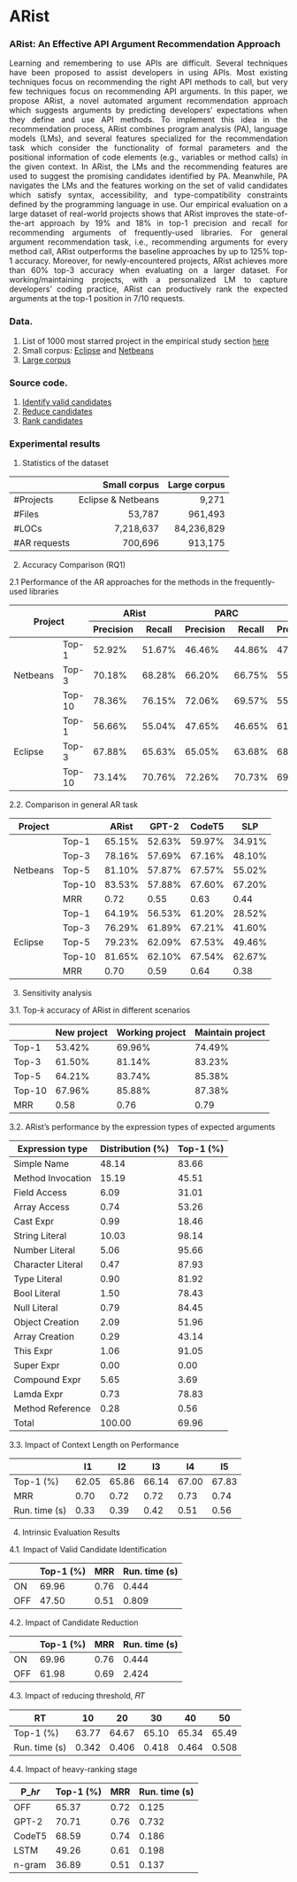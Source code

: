 # ARist
### ARist: An Effective API Argument Recommendation Approach

<p align="justify">
  Learning and remembering to use APIs are difficult. Several techniques have been proposed to assist developers in using APIs. Most existing techniques focus on recommending the right API methods to call, but very few techniques focus on recommending API arguments. In this paper, we propose ARist, a novel automated argument recommendation approach which suggests arguments by predicting developers’ expectations when they define and use API methods. To implement this idea in the recommendation process, ARist combines program analysis (PA), language models (LMs), and several features specialized for the recommendation task which consider the functionality of formal parameters and the positional information of code elements (e.g., variables or method calls) in the given context. In ARist, the LMs and the recommending features are used to suggest the promising candidates identified by PA. Meanwhile, PA navigates the LMs and the features working on the set of valid candidates which satisfy syntax, accessibility, and type-compatibility constraints defined by the programming language in use. Our empirical evaluation on a large dataset of real-world projects shows that ARist improves the state-of-the-art approach by 19% and 18% in top-1 precision and recall for recommending arguments of frequently-used libraries. For general argument recommendation task, i.e., recommending arguments for every method call, ARist outperforms the baseline approaches by up to 125% top-1 accuracy. Moreover, for newly-encountered projects, ARist achieves more than 60% top-3 accuracy when evaluating on a larger dataset. For working/maintaining projects, with a personalized LM to capture developers’ coding practice, ARist can productively rank the expected arguments at the top-1 position in 7/10 requests.
</p>



### Data.
1. List of 1000 most starred project in the empirical study section [here](https://github.com/ttrangnguyen/PEARL/blob/gh-pages/most_starred_repos.txt)
2. Small corpus: [Eclipse](https://www.eclipse.org/downloads/download.php?file=/eclipse/downloads/drops4/R-4.17-202009021800/eclipse-platform-sources-4.17.tar.xz) and [Netbeans](https://github.com/apache/netbeans/tree/54987ffb73ae9e17b23d4a43a23770142f93206b)
3. [Large corpus](https://github.com/ttrangnguyen/PEARL/blob/gh-pages/large_corpus.txt)

### Source code.
1. [Identify valid candidates](https://github.com/ttrangnguyen/PEARL/tree/gh-pages/PEARL-program-analysis)
2. [Reduce candidates](https://github.com/ttrangnguyen/PEARL/tree/gh-pages/PEARL-local-model)
3. [Rank candidates](https://github.com/ttrangnguyen/PEARL/tree/gh-pages/PEARL-global-model)


### Experimental results
1. Statistics of the dataset

|              | Small corpus       | Large corpus |
|--------------|-------------------:|-------------:|
| #Projects    | Eclipse & Netbeans |        9,271 |
| #Files       |             53,787 |      961,493 |
| #LOCs        |          7,218,637 |   84,236,829 |
| #AR requests |            700,696 |      913,175 |

2. Accuracy Comparison (RQ1) 

2.1 Performance of the AR approaches for the methods in the frequently-used libraries


<table class="tg">
<thead>
  <tr>
    <th class="tg-c3ow" colspan="2" rowspan="2">Project</th>
    <th class="tg-c3ow" colspan="2">ARist</th>
    <th class="tg-c3ow" colspan="2">PARC</th>
    <th class="tg-c3ow" colspan="2">GPT-2</th>
    <th class="tg-c3ow" colspan="2">SLP</th>
  </tr>
  <tr>
    <th class="tg-dvpl">Precision</th>
    <th class="tg-dvpl">Recall</th>
    <th class="tg-dvpl">Precision</th>
    <th class="tg-dvpl">Recall</th>
    <th class="tg-dvpl">Precision</th>
    <th class="tg-dvpl">Recall</th>
    <th class="tg-dvpl">Precision</th>
    <th class="tg-dvpl">Recall</th>
  </tr>
</thead>
<tbody>
  <tr>
    <td class="tg-0pky" rowspan="3">Netbeans</td>
    <td class="tg-0pky">Top-1</td>
    <td class="tg-dvpl">52.92%</td>
    <td class="tg-dvpl">51.67%</td>
    <td class="tg-dvpl">46.46%</td>
    <td class="tg-dvpl">44.86%</td>
    <td class="tg-dvpl">47.72%</td>
    <td class="tg-dvpl">46.63%</td>
    <td class="tg-dvpl">36.04%</td>
    <td class="tg-dvpl">36.04%</td>
  </tr>
  <tr>
    <td class="tg-0pky">Top-3</td>
    <td class="tg-dvpl">70.18%</td>
    <td class="tg-dvpl">68.28%</td>
    <td class="tg-dvpl">66.20%</td>
    <td class="tg-dvpl">66.75%</td>
    <td class="tg-dvpl">55.15%</td>
    <td class="tg-dvpl">53.90%</td>
    <td class="tg-dvpl">49.52%</td>
    <td class="tg-dvpl">49.52%</td>
  </tr>
  <tr>
    <td class="tg-0pky">Top-10</td>
    <td class="tg-dvpl">78.36%</td>
    <td class="tg-dvpl">76.15%</td>
    <td class="tg-dvpl">72.06%</td>
    <td class="tg-dvpl">69.57%</td>
    <td class="tg-dvpl">55.94%</td>
    <td class="tg-dvpl">54.67%</td>
    <td class="tg-dvpl">64.52%</td>
    <td class="tg-dvpl">64.52%</td>
  </tr>
  <tr>
    <td class="tg-0pky" rowspan="3">Eclipse</td>
    <td class="tg-0pky">Top-1</td>
    <td class="tg-dvpl">56.66%</td>
    <td class="tg-dvpl">55.04%</td>
    <td class="tg-dvpl">47.65%</td>
    <td class="tg-dvpl">46.65%</td>
    <td class="tg-dvpl">61.37%</td>
    <td class="tg-dvpl">58.87%</td>
    <td class="tg-dvpl">26.24%</td>
    <td class="tg-dvpl">26.24%</td>
  </tr>
  <tr>
    <td class="tg-0pky">Top-3</td>
    <td class="tg-dvpl">67.88%</td>
    <td class="tg-dvpl">65.63%</td>
    <td class="tg-dvpl">65.05%</td>
    <td class="tg-dvpl">63.68%</td>
    <td class="tg-dvpl">68.85%</td>
    <td class="tg-dvpl">66.03%</td>
    <td class="tg-dvpl">37.00%</td>
    <td class="tg-dvpl">37.00%</td>
  </tr>
  <tr>
    <td class="tg-0pky">Top-10</td>
    <td class="tg-dvpl">73.14%</td>
    <td class="tg-dvpl">70.76%</td>
    <td class="tg-dvpl">72.26%</td>
    <td class="tg-dvpl">70.73%</td>
    <td class="tg-dvpl">69.75%</td>
    <td class="tg-dvpl">66.85%</td>
    <td class="tg-dvpl">54.39%</td>
    <td class="tg-dvpl">54.39%</td>
  </tr>
</tbody>
</table>


2.2. Comparison in general AR task

<table>
<thead>
  <tr>
    <th>Project</th>
    <th></th>
    <th>ARist</th>
    <th>GPT-2</th>
    <th>CodeT5</th>
    <th>SLP</th>
  </tr>
</thead>
<tbody>
  <tr>
    <td rowspan="5">Netbeans</td>
    <td>Top-1</td>
    <td>65.15%</td>
    <td>52.63%</td>
    <td>59.97%</td>
    <td>34.91%</td>
  </tr>
  <tr>
    <td>Top-3</td>
    <td>78.16%</td>
    <td>57.69%</td>
    <td>67.16%</td>
    <td>48.10%</td>
  </tr>
  <tr>
    <td>Top-5</td>
    <td>81.10%</td>
    <td>57.87%</td>
    <td>67.57%</td>
    <td>55.02%</td>
  </tr>
  <tr>
    <td>Top-10</td>
    <td>83.53%</td>
    <td>57.88%</td>
    <td>67.60%</td>
    <td>67.20%</td>
  </tr>
  <tr>
    <td>MRR</td>
    <td>0.72</td>
    <td>0.55</td>
    <td>0.63</td>
    <td>0.44</td>
  </tr>
  <tr>
    <td rowspan="5">Eclipse</td>
    <td>Top-1</td>
    <td>64.19%</td>
    <td>56.53%</td>
    <td>61.20%</td>
    <td>28.52%</td>
  </tr>
  <tr>
    <td>Top-3</td>
    <td>76.29%</td>
    <td>61.89%</td>
    <td>67.21%</td>
    <td>41.60%</td>
  </tr>
  <tr>
    <td>Top-5</td>
    <td>79.23%</td>
    <td>62.09%</td>
    <td>67.53%</td>
    <td>49.46%</td>
  </tr>
  <tr>
    <td>Top-10</td>
    <td>81.65%</td>
    <td>62.10%</td>
    <td>67.54%</td>
    <td>62.67%</td>
  </tr>
  <tr>
    <td>MRR</td>
    <td>0.70</td>
    <td>0.59</td>
    <td>0.64</td>
    <td>0.38</td>
  </tr>
</tbody>
</table>

3. Sensitivity analysis

3.1. Top-𝑘 accuracy of ARist in different scenarios

<table>
<thead>
  <tr>
    <th></th>
    <th>New project</th>
    <th>Working project</th>
    <th>Maintain project</th>
  </tr>
</thead>
<tbody>
  <tr>
    <td>Top-1</td>
    <td>53.42%</td>
    <td>69.96%</td>
    <td>74.49%</td>
  </tr>
  <tr>
    <td>Top-3</td>
    <td>61.50%</td>
    <td>81.14%</td>
    <td>83.23%</td>
  </tr>
  <tr>
    <td>Top-5</td>
    <td>64.21%</td>
    <td>83.74%</td>
    <td>85.38%</td>
  </tr>
  <tr>
    <td>Top-10</td>
    <td>67.96%</td>
    <td>85.88%</td>
    <td>87.38%</td>
  </tr>
  <tr>
    <td>MRR</td>
    <td>0.58</td>
    <td>0.76</td>
    <td>0.79</td>
  </tr>
</tbody>
</table>

3.2. ARist’s performance by the expression types of expected arguments

<table>
<thead>
  <tr>
    <th>Expression type</th>
    <th>Distribution (%)</th>
    <th>Top-1 (%)</th>
  </tr>
</thead>
<tbody>
  <tr>
    <td>Simple Name</td>
    <td>48.14</td>
    <td>83.66</td>
  </tr>
  <tr>
    <td>Method Invocation</td>
    <td>15.19</td>
    <td>45.51</td>
  </tr>
  <tr>
    <td>Field Access</td>
    <td>6.09</td>
    <td>31.01</td>
  </tr>
  <tr>
    <td>Array Access</td>
    <td>0.74</td>
    <td>53.26</td>
  </tr>
  <tr>
    <td>Cast Expr</td>
    <td>0.99</td>
    <td>18.46</td>
  </tr>
  <tr>
    <td>String Literal</td>
    <td>10.03</td>
    <td>98.14</td>
  </tr>
  <tr>
    <td>Number Literal</td>
    <td>5.06</td>
    <td>95.66</td>
  </tr>
  <tr>
    <td>Character Literal</td>
    <td>0.47</td>
    <td>87.93</td>
  </tr>
  <tr>
    <td>Type Literal</td>
    <td>0.90</td>
    <td>81.92</td>
  </tr>
  <tr>
    <td>Bool Literal</td>
    <td>1.50</td>
    <td>78.43</td>
  </tr>
  <tr>
    <td>Null Literal</td>
    <td>0.79</td>
    <td>84.45</td>
  </tr>
  <tr>
    <td>Object Creation</td>
    <td>2.09</td>
    <td>51.96</td>
  </tr>
  <tr>
    <td>Array Creation</td>
    <td>0.29</td>
    <td>43.14</td>
  </tr>
  <tr>
    <td>This Expr</td>
    <td>1.06</td>
    <td>91.05</td>
  </tr>
  <tr>
    <td>Super Expr</td>
    <td>0.00</td>
    <td>0.00</td>
  </tr>
  <tr>
    <td>Compound Expr</td>
    <td>5.65</td>
    <td>3.69</td>
  </tr>
  <tr>
    <td>Lamda Expr</td>
    <td>0.73</td>
    <td>78.83</td>
  </tr>
  <tr>
    <td>Method Reference</td>
    <td>0.28</td>
    <td>0.56</td>
  </tr>
  <tr>
    <td>Total</td>
    <td>100.00</td>
    <td>69.96</td>
  </tr>
</tbody>
</table>


3.3.  Impact of Context Length on Performance

<table>
<thead>
  <tr>
    <th></th>
    <th>l1</th>
    <th>l2</th>
    <th>l3</th>
    <th>l4</th>
    <th>l5</th>
  </tr>
</thead>
<tbody>
  <tr>
    <td>Top-1 (%)</td>
    <td>62.05</td>
    <td>65.86</td>
    <td>66.14</td>
    <td>67.00</td>
    <td>67.83</td>
  </tr>
  <tr>
    <td>MRR</td>
    <td>0.70</td>
    <td>0.72</td>
    <td>0.72</td>
    <td>0.73</td>
    <td>0.74</td>
  </tr>
  <tr>
    <td>Run. time (s)</td>
    <td>0.33</td>
    <td>0.39</td>
    <td>0.42</td>
    <td>0.51</td>
    <td>0.56</td>
  </tr>
</tbody>
</table>


4. Intrinsic Evaluation Results
 
4.1. Impact of Valid Candidate Identification


<table>
<thead>
  <tr>
    <th></th>
    <th>Top-1 (%)</th>
    <th>MRR</th>
    <th>Run. time (s)</th>
  </tr>
</thead>
<tbody>
  <tr>
    <td>ON</td>
    <td>69.96</td>
    <td>0.76</td>
    <td>0.444</td>
  </tr>
  <tr>
    <td>OFF</td>
    <td>47.50</td>
    <td>0.51</td>
    <td>0.809</td>
  </tr>
</tbody>
</table>

4.2. Impact of Candidate Reduction
<table>
<thead>
  <tr>
    <th></th>
    <th>Top-1 (%)</th>
    <th>MRR</th>
    <th>Run. time (s)</th>
  </tr>
</thead>
<tbody>
  <tr>
    <td>ON</td>
    <td>69.96</td>
    <td>0.76</td>
    <td>0.444</td>
  </tr>
  <tr>
    <td>OFF</td>
    <td>61.98</td>
    <td>0.69</td>
    <td>2.424</td>
  </tr>
</tbody>
</table>

4.3. Impact of reducing threshold, 𝑅𝑇

<table>
<thead>
  <tr>
    <th>RT</th>
    <th>10</th>
    <th>20</th>
    <th>30</th>
    <th>40</th>
    <th>50</th>
  </tr>
</thead>
<tbody>
  <tr>
    <td>Top-1 (%)</td>
    <td>63.77</td>
    <td>64.67</td>
    <td>65.10</td>
    <td>65.34</td>
    <td>65.49</td>
  </tr>
  <tr>
    <td>Run. time (s)</td>
    <td>0.342</td>
    <td>0.406</td>
    <td>0.418</td>
    <td>0.464</td>
    <td>0.508</td>
  </tr>
</tbody>
</table>

4.4. Impact of heavy-ranking stage

<table>
<thead>
  <tr>
    <th>P_ℎ𝑟</th>
    <th>Top-1 (%)</th>
    <th>MRR</th>
    <th>Run. time (s)</th>
  </tr>
</thead>
<tbody>
  <tr>
    <td>OFF</td>
    <td>65.37</td>
    <td>0.72</td>
    <td>0.125</td>
  </tr>
  <tr>
    <td>GPT-2</td>
    <td>70.71</td>
    <td>0.76</td>
    <td>0.732</td>
  </tr>
  <tr>
    <td>CodeT5</td>
    <td>68.59</td>
    <td>0.74</td>
    <td>0.186</td>
  </tr>
  <tr>
    <td>LSTM</td>
    <td>49.26</td>
    <td>0.61</td>
    <td>0.198</td>
  </tr>
  <tr>
    <td>n-gram</td>
    <td>36.89</td>
    <td>0.51</td>
    <td>0.137</td>
  </tr>
</tbody>
</table>
